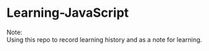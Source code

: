 # Learning-JavaScript
Note:<br/>
  Using this repo to record learning history and as a note for learning.
